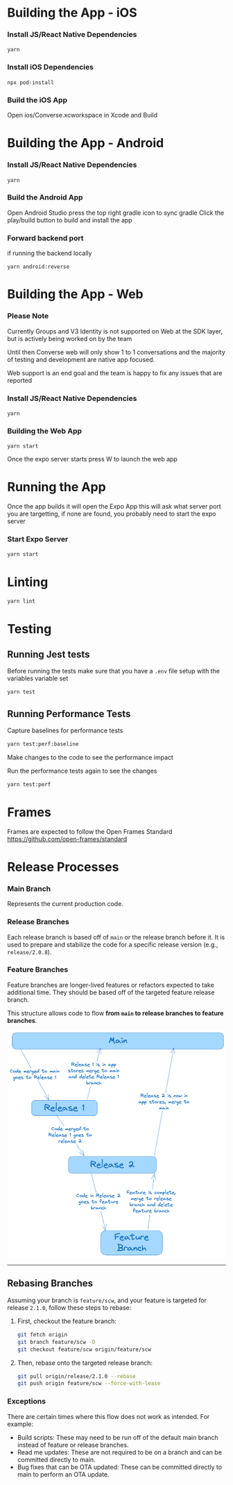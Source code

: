 # Building the App - iOS

### Install JS/React Native Dependencies

```
yarn
```

### Install iOS Dependencies

```
npx pod-install
```

### Build the iOS App

Open ios/Converse.xcworkspace in Xcode and Build

# Building the App - Android

### Install JS/React Native Dependencies

```
yarn
```

### Build the Android App

Open Android Studio
press the top right gradle icon to sync gradle
Click the play/build button to build and install the app

### Forward backend port

if running the backend locally

```
yarn android:reverse
```

# Building the App - Web

### Please Note

Currently Groups and V3 Identity is not supported on Web at the SDK layer, but is actively being worked on by the team

Until then Converse web will only show 1 to 1 conversations and the majority of testing and development are native app focused.

Web support is an end goal and the team is happy to fix any issues that are reported

### Install JS/React Native Dependencies
```
yarn
```

### Building the Web App
```
yarn start
```

Once the expo server starts press W to launch the web app

# Running the App

Once the app builds it will open the Expo App
this will ask what server port you are targetting, if none are found, you probably need to start the expo server

### Start Expo Server

```
yarn start
```

# Linting
```
yarn lint
```

# Testing

## Running Jest tests
Before running the tests make sure that you have a `.env` file setup with the variables variable set

```sh
yarn test
```

## Running Performance Tests

Capture baselines for performance tests
```sh
yarn test:perf:baseline
```

Make changes to the code to see the performance impact

Run the performance tests again to see the changes
```sh
yarn test:perf
```

# Frames

Frames are expected to follow the Open Frames Standard https://github.com/open-frames/standard



# Release Processes

### Main Branch
Represents the current production code.

### Release Branches
Each release branch is based off of `main` or the release branch before it. It is used to prepare and stabilize the code for a specific release version (e.g., `release/2.0.8`).

### Feature Branches
Feature branches are longer-lived features or refactors expected to take additional time. They should be based off of the targeted feature release branch.

This structure allows code to flow **from `main` to release branches to feature branches**.


![Merge Diagram](docs/image.png)

---

## Rebasing Branches

Assuming your branch is `feature/scw`, and your feature is targeted for release `2.1.0`, follow these steps to rebase:

1. First, checkout the feature branch:
   ```bash
   git fetch origin
   git branch feature/scw -D
   git checkout feature/scw origin/feature/scw
   ```

2. Then, rebase onto the targeted release branch:
   ```bash
   git pull origin/release/2.1.0 --rebase
   git push origin feature/scw --force-with-lease
   ```

### Exceptions
There are certain times where this flow does not work as intended. For example:
* Build scripts: These may need to be run off of the default main branch instead of feature or release branches.
* Read me updates: These are not required to be on a branch and can be committed directly to main.
* Bug fixes that can be OTA updated: These can be committed directly to main to perform an OTA update.
